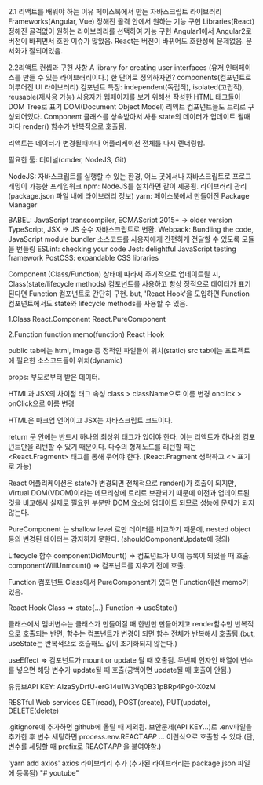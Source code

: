 2.1 리액트를 배워야 하는 이유
페이스북에서 만든 자바스크립트 라이브러리
Frameworks(Angular, Vue)
정해진 골격 안에서 원하는 기능 구현
Libraries(React)
정해진 골격없이 원하는 라이브러리를 선택하여 기능 구현
Angular1에서 Angular2로 버전이 바뀌면서 호환 이슈가 많았음.
React는 버전이 바뀌어도 호환성에 문제없음.
문서화가 잘되어있음.

2.2리액트 컨셉과 구현 사항
A library for creating user interfaces
(유저 인터페이스를 만들 수 있는 라이브러리이다.)
한 단어로 정의하자면? components(컴포넌트로 이루어진 UI 라이브러리)
컴포넌트 특징: independent(독립적), isolated(고립적), reusable(재사용 가능)
사용자가 웹페이지를 보기 위해선 작성한 HTML 태그들이 DOM Tree로 표기
DOM(Document Object Model)
리액트 컴포넌트들도 트리로 구성되어있다.
Component 클래스를 상속받아서 사용
state의 데이터가 업데이트 될때마다 render() 함수가 반복적으로 호출됨.

리액트는 데이터가 변경될때마다 어플리케이션 전체를 다시 렌더링함.

필요한 툴: 터미널(cmder, NodeJS, Git)

NodeJS: 자바스크립트를 실행할 수 있는 환경, 어느 곳에서나 자바스크립트로 프로그래밍이 가능한 프레임워크
npm: NodeJS를 설치하면 같이 제공됨. 라이브러리 관리(package.json 파일 내에 라이브러리 정보)
yarn: 페이스북에서 만들어진 Package Manager

BABEL: JavaScript transcompiler, ECMAScript 2015+ -> older version
TypeScript, JSX -> JS 순수 자바스크립트로 변환.
Webpack: Bundling the code, JavaScript module bundler
소스코드를 사용자에게 간편하게 전달할 수 있도록 모듈을 번들링
ESLint: checking your code
Jest: delightful JavaScript testing framework
PostCSS: expandable CSS libraries

Component (Class/Function)
상태에 따라서 주기적으로 업데이트될 시, Class(state/lifecycle methods) 컴포넌트를 사용하고 항상 정적으로 데이터가 표기된다면 Function 컴포넌트로 간단히 구현.
but, 'React Hook'을 도입하면 Function 컴포넌트에서도 state와 lifecycle methods를 사용할 수 있음.

1.Class
React.Component
React.PureComponent

2.Function
function
memo(function)
React Hook

public tab에는 html, image 등 정적인 파일들이 위치(static)
src tab에는 프로젝트에 필요한 소스코드들이 위치(dynamic)

props: 부모로부터 받은 데이터.

HTML과 JSX의 차이점
태그 속성 class > className으로 이름 변경
onclick > onClick으로 이름 변경

HTML은 마크업 언어이고 JSX는 자바스크립트 코드이다.

return 문 안에는 반드시 하나의 최상위 태그가 있어야 한다. 이는 리액트가 하나의 컴포넌트만을 리턴할 수 있기 때문이다.
다수의 형제노드를 리턴할 때는 <React.Fragment> 태그를 통해 묶어야 한다.
(React.Fragment 생략하고 <> 표기로 가능)

React 어플리케이션은 state가 변경되면 전체적으로 render()가 호출이 되지만,
Virtual DOM(VDOM)이라는 메모리상에 트리로 보관되기 때문에 이전과 업데이트된 것을 비교해서 실제로 필요한 부분만 DOM 요소에 업데이트 되므로 성능에 문제가 되지않는다.

PureComponent 는 shallow level 로만 데이터를 비교하기 때문에, nested object 등의 변경된 데이터는 감지하지 못한다. (shouldComponentUpdate에 정의)

Lifecycle 함수
componentDidMount() => 컴포넌트가 UI에 등록이 되었을 때 호출.
componentWillUnmount() => 컴포넌트를 지우기 전에 호출.

Function 컴포넌트
Class에서 PureComponent가 있다면 Function에선 memo가 있음.

React Hook
Class => state{...}
Function => useState()

클래스에서 멤버변수는 클래스가 만들어질 때 한번만 만들어지고 render함수만 반복적으로 호출되는 반면, 함수는 컴포넌트가 변경이 되면 함수 전체가 반복해서 호출됨.(but, useState는 반복적으로 호출해도 값이 초기화되지 않는다.)

useEffect => 컴포넌트가 mount or update 될 때 호출됨.
두번째 인자인 배열에 변수를 넣으면 해당 변수가 update될 때 호출(공백이면 update될 때 호출이 안됨.)

유튜브API KEY: AIzaSyDrfU-erG14u1W3Vq0B31pBRp4Pg0-X0zM

RESTful Web services
GET(read), POST(create), PUT(update), DELETE(delete)

.gitignore에 추가하면 github에 올릴 때 제외됨.
보안문제(API KEY...)로 .env파일을 추가한 후 변수 세팅하면 process.env.REACT*APP* ... 이런식으로 호출할 수 있다.(단, 변수를 세팅할 때 prefix로 REACT*APP* 을 붙여야함.)

'yarn add axios'
axios 라이브러리 추가 (추가된 라이브러리는 package.json 파일에 등록됨)
"# youtube" 
